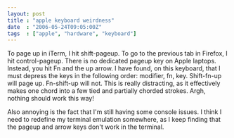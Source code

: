 ```yaml
---
layout: post
title : "apple keyboard weirdness"
date  : "2006-05-24T09:05:00Z"
tags  : ["apple", "hardware", "keyboard"]
---
```

To page up in iTerm, I hit shift-pageup. To go to the previous tab in Firefox, I hit control-pageup. There is no dedicated pageup key on Apple laptops. Instead, you hit Fn and the up arrow. I have found, on this keyboard, that I must depress the keys in the following order: modifier, fn, key. Shift-fn-up will page up. Fn-shift-up will not. This is really distracting, as it effectively makes one chord into a few tied and partially chorded strokes. Argh, nothing should work this way!

Also annoying is the fact that I'm still having some console issues. I think I need to redefine my terminal emulation somewhere, as I keep finding that the pageup and arrow keys don't work in the terminal.  
